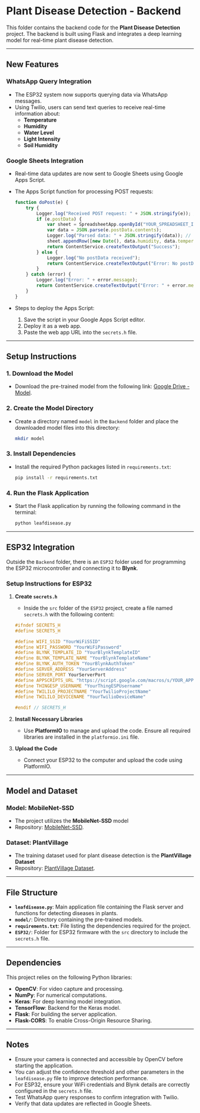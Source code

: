
# Plant Disease Detection - Backend

This folder contains the backend code for the **Plant Disease Detection** project. The backend is built using Flask and integrates a deep learning model for real-time plant disease detection.

---

## New Features

### WhatsApp Query Integration
- The ESP32 system now supports querying data via WhatsApp messages.
- Using Twilio, users can send text queries to receive real-time information about:
  - **Temperature**
  - **Humidity**
  - **Water Level**
  - **Light Intensity**
  - **Soil Humidity**

### Google Sheets Integration
- Real-time data updates are now sent to Google Sheets using Google Apps Script.
- The Apps Script function for processing POST requests:
   ```javascript
   function doPost(e) {
       try {
           Logger.log("Received POST request: " + JSON.stringify(e)); // Log the entire event object
           if (e.postData) {
               var sheet = SpreadsheetApp.openById("YOUR_SPREADSHEET_ID").getActiveSheet();
               var data = JSON.parse(e.postData.contents);
               Logger.log("Parsed data: " + JSON.stringify(data)); // Log the parsed data
               sheet.appendRow([new Date(), data.humidity, data.temperature, data.waterLevel, data.soilHumidity]);
               return ContentService.createTextOutput("Success");
           } else {
               Logger.log("No postData received");
               return ContentService.createTextOutput("Error: No postData received");
           }
       } catch (error) {
           Logger.log("Error: " + error.message);
           return ContentService.createTextOutput("Error: " + error.message);
       }
   }
   ```

- Steps to deploy the Apps Script:
  1. Save the script in your Google Apps Script editor.
  2. Deploy it as a web app.
  3. Paste the web app URL into the `secrets.h` file.

---

## Setup Instructions

### 1. Download the Model
- Download the pre-trained model from the following link: [Google Drive - Model](https://drive.google.com/drive/folders/1JcDLEpwmKhi-_D4HEK705vJrivBHh1Fs?usp=sharing).

### 2. Create the Model Directory
- Create a directory named `model` in the `Backend` folder and place the downloaded model files into this directory:

   ```sh
   mkdir model
   ```

### 3. Install Dependencies
- Install the required Python packages listed in `requirements.txt`:

   ```sh
   pip install -r requirements.txt
   ```

### 4. Run the Flask Application
- Start the Flask application by running the following command in the terminal:

   ```sh
   python leafdisease.py
   ```

---

## ESP32 Integration

Outside the `Backend` folder, there is an `ESP32` folder used for programming the ESP32 microcontroller and connecting it to **Blynk**.

### Setup Instructions for ESP32

1. **Create `secrets.h`**
   - Inside the `src` folder of the `ESP32` project, create a file named `secrets.h` with the following content:

   ```cpp
   #ifndef SECRETS_H
   #define SECRETS_H

   #define WIFI_SSID "YourWiFiSSID"
   #define WIFI_PASSWORD "YourWiFiPassword"
   #define BLYNK_TEMPLATE_ID "YourBlynkTemplateID"
   #define BLYNK_TEMPLATE_NAME "YourBlynkTemplateName"
   #define BLYNK_AUTH_TOKEN "YourBlynkAuthToken"
   #define SERVER_ADDRESS "YourServerAddress"
   #define SERVER_PORT YourServerPort
   #define APPSCRIPTS_URL "https://script.google.com/macros/s/YOUR_APPSCRIPTS_WEBAPP_URL/exec"
   #define THINGESP_USERNAME "YourThingESPUsername"
   #define TWILILO_PROJECTNAME "YourTwilioProjectName"
   #define TWILILO_DEVICENAME "YourTwilioDeviceName"

   #endif // SECRETS_H
   ```

2. **Install Necessary Libraries**
   - Use **PlatformIO** to manage and upload the code. Ensure all required libraries are installed in the `platformio.ini` file.

3. **Upload the Code**
   - Connect your ESP32 to the computer and upload the code using PlatformIO.

---

## Model and Dataset

### Model: MobileNet-SSD
- The project utilizes the **MobileNet-SSD** model
- Repository: [MobileNet-SSD](https://github.com/chuanqi305/MobileNet-SSD).

### Dataset: PlantVillage
- The training dataset used for plant disease detection is the **PlantVillage Dataset**
- Repository: [PlantVillage Dataset](https://github.com/spMohanty/PlantVillage-Dataset).

---

## File Structure

- **`leafdisease.py`**: Main application file containing the Flask server and functions for detecting diseases in plants.
- **`model/`**: Directory containing the pre-trained models.
- **`requirements.txt`**: File listing the dependencies required for the project.
- **`ESP32/`**: Folder for ESP32 firmware with the `src` directory to include the `secrets.h` file.

---

## Dependencies

This project relies on the following Python libraries:
- **OpenCV**: For video capture and processing.
- **NumPy**: For numerical computations.
- **Keras**: For deep learning model integration.
- **TensorFlow**: Backend for the Keras model.
- **Flask**: For building the server application.
- **Flask-CORS**: To enable Cross-Origin Resource Sharing.

---

## Notes

- Ensure your camera is connected and accessible by OpenCV before starting the application.
- You can adjust the confidence threshold and other parameters in the `leafdisease.py` file to improve detection performance.
- For ESP32, ensure your WiFi credentials and Blynk details are correctly configured in the `secrets.h` file.
- Test WhatsApp query responses to confirm integration with Twilio.
- Verify that data updates are reflected in Google Sheets.
